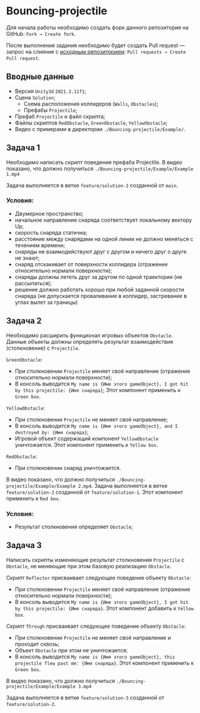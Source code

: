 # Bouncing-projectile

Для начала работы необходимо создать форк данного репозитория на GitHub: `Fork → Create fork`.

После выполнения задания необходимо будет создать Pull request — запрос на слияние с [исходным репозиторием](https://github.com/SashkaStudent/Bouncing-projectile): `Pull requests → Create Pull request`.

## Вводные данные

* Версия `Unity3d` `2021.3.11f1`;
* Сцена `Solution`;
    - Схема расположения коллидеров (`Walls`, `Obstacles`);
    - Префабы `Projectile`;
* Префаб `Projectile` и файл скрипта;
* Файлы скриптов `RedObstacle`, `GreenObstacle`, `YellowObstacle`;
* Видео с примерами в директории `./Bouncing-projectile/Example/`.

## Задача 1

Необходимо написать скрипт поведения префаба Projectile.
В видео показано, что должно получиться `./Bouncing-projectile/Example/Example 1.mp4`

Задача выполняется в ветке `feature/solution-1` созданной от `main`.

### Условия:

* Двумерное пространство;
* начальное направление снаряда соответствует локальному вектору Up;
* скорость снаряда статична;
* расстояние между снарядами на одной линии не должно меняться с течением времени;
* снаряды не взаимодействуют друг с другом и ничего друг о друге не знают;
* снаряд отскакивает от поверхности коллидера (отражение относительно нормали поверхности);
* снаряды должны лететь друг за другом по одной траектории (не рассыпаться);
* решение должно работать хорошо при любой заданной скорости снаряда (не допускается проваливание в коллидер, застревание в углах вылет за границы)

## Задача 2

Необходимо расширить функционал игровых объектов `Obstacle`. Данные объекты должны определять результат взаимодействия (столкновение) с `Projectile`.

`GreenObstacle`: 
* При столкновении `Projectile` меняет своё направление (отражение относительно нормали поверхности);
* В консоль выводится `My name is {Имя этого gameObject}, I got hit by this projectile: {Имя снаряда}`;
Этот компонент применить к `Green box`.

`YellowObstacle`: 
* При столкновении `Projectile` не меняет своё направление;
* В консоль выводится `My name is {Имя этого gameObject}, and I destroyed by: {Имя снаряда}`;
* Игровой объект содержащий компонент `YellowObstacle` уничтожается.
Этот компонент применить к `Yellow box`.

`RedObstacle`:
* При столкновении снаряд уничтожается. 

В видео показано, что должно получиться `./Bouncing-projectile/Example/Example 2.mp4`.
Задача выполняется в ветке `feature/solution-2` созданной от `feature/solution-1`.
Этот компонент применить к `Red box`.

### Условия:

* Результат столкновения определяет `Obstacle`;

## Задача 3

Написать скрипты изменяющие результат столкновения `Projectile` с `Obstacle`, не меняющие при этом базовую реализацию `Obstacle`.

Скрипт `Reflector` присваивает следующее поведение объекту `Obstacle`:
* При столкновении `Projectile` меняет своё направление (отражение относительно нормали поверхности);
* В консоль выводится `My name is {Имя этого gameObject}, I got hit by this projectile: {Имя снаряда}`.
Этот компонент добавить к `Yellow box`.

Скрипт `Through` присваивает следующее поведение объекту `Obstacle`:
* При столкновении `Projectile` не меняет своё направление и проходит сквозь;
* Объект `Obstacle` при этом не уничтожается;
* В консоль выводится `My name is {Имя этого gameObject}, this projectile flew past me: {Имя снаряда}`.
Этот компонент применить к `Green box`.


В видео показано, что должно получиться `./Bouncing-projectile/Example/Example 3.mp4`

Задача выполняется в ветке `feature/solution-3` созданной от `feature/solution-2`.